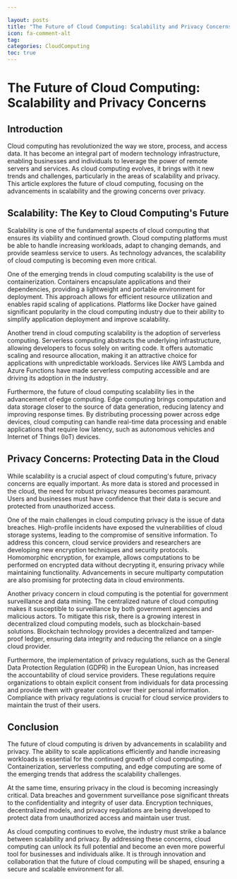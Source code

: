 ```yaml
---

layout: posts
title: "The Future of Cloud Computing: Scalability and Privacy Concerns"
icon: fa-comment-alt
tag:      
categories: CloudComputing
toc: true
---
```




# The Future of Cloud Computing: Scalability and Privacy Concerns

## Introduction

Cloud computing has revolutionized the way we store, process, and access data. It has become an integral part of modern technology infrastructure, enabling businesses and individuals to leverage the power of remote servers and services. As cloud computing evolves, it brings with it new trends and challenges, particularly in the areas of scalability and privacy. This article explores the future of cloud computing, focusing on the advancements in scalability and the growing concerns over privacy.

## Scalability: The Key to Cloud Computing's Future

Scalability is one of the fundamental aspects of cloud computing that ensures its viability and continued growth. Cloud computing platforms must be able to handle increasing workloads, adapt to changing demands, and provide seamless service to users. As technology advances, the scalability of cloud computing is becoming even more critical.

One of the emerging trends in cloud computing scalability is the use of containerization. Containers encapsulate applications and their dependencies, providing a lightweight and portable environment for deployment. This approach allows for efficient resource utilization and enables rapid scaling of applications. Platforms like Docker have gained significant popularity in the cloud computing industry due to their ability to simplify application deployment and improve scalability.

Another trend in cloud computing scalability is the adoption of serverless computing. Serverless computing abstracts the underlying infrastructure, allowing developers to focus solely on writing code. It offers automatic scaling and resource allocation, making it an attractive choice for applications with unpredictable workloads. Services like AWS Lambda and Azure Functions have made serverless computing accessible and are driving its adoption in the industry.

Furthermore, the future of cloud computing scalability lies in the advancement of edge computing. Edge computing brings computation and data storage closer to the source of data generation, reducing latency and improving response times. By distributing processing power across edge devices, cloud computing can handle real-time data processing and enable applications that require low latency, such as autonomous vehicles and Internet of Things (IoT) devices.

## Privacy Concerns: Protecting Data in the Cloud

While scalability is a crucial aspect of cloud computing's future, privacy concerns are equally important. As more data is stored and processed in the cloud, the need for robust privacy measures becomes paramount. Users and businesses must have confidence that their data is secure and protected from unauthorized access.

One of the main challenges in cloud computing privacy is the issue of data breaches. High-profile incidents have exposed the vulnerabilities of cloud storage systems, leading to the compromise of sensitive information. To address this concern, cloud service providers and researchers are developing new encryption techniques and security protocols. Homomorphic encryption, for example, allows computations to be performed on encrypted data without decrypting it, ensuring privacy while maintaining functionality. Advancements in secure multiparty computation are also promising for protecting data in cloud environments.

Another privacy concern in cloud computing is the potential for government surveillance and data mining. The centralized nature of cloud computing makes it susceptible to surveillance by both government agencies and malicious actors. To mitigate this risk, there is a growing interest in decentralized cloud computing models, such as blockchain-based solutions. Blockchain technology provides a decentralized and tamper-proof ledger, ensuring data integrity and reducing the reliance on a single cloud provider.

Furthermore, the implementation of privacy regulations, such as the General Data Protection Regulation (GDPR) in the European Union, has increased the accountability of cloud service providers. These regulations require organizations to obtain explicit consent from individuals for data processing and provide them with greater control over their personal information. Compliance with privacy regulations is crucial for cloud service providers to maintain the trust of their users.

## Conclusion

The future of cloud computing is driven by advancements in scalability and privacy. The ability to scale applications efficiently and handle increasing workloads is essential for the continued growth of cloud computing. Containerization, serverless computing, and edge computing are some of the emerging trends that address the scalability challenges.

At the same time, ensuring privacy in the cloud is becoming increasingly critical. Data breaches and government surveillance pose significant threats to the confidentiality and integrity of user data. Encryption techniques, decentralized models, and privacy regulations are being developed to protect data from unauthorized access and maintain user trust.

As cloud computing continues to evolve, the industry must strike a balance between scalability and privacy. By addressing these concerns, cloud computing can unlock its full potential and become an even more powerful tool for businesses and individuals alike. It is through innovation and collaboration that the future of cloud computing will be shaped, ensuring a secure and scalable environment for all.